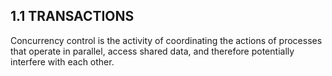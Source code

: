 1.1 TRANSACTIONS
-----

Concurrency control is the activity of coordinating the actions of processes that operate in parallel,
access shared data, and therefore potentially interfere with each other.
